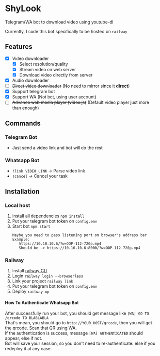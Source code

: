 # ShyLook
Telegram/WA bot to download video using youtube-dl

Currently, I code this bot specifically to be hosted on `railway`  

## Features
- [x] Video downloader
  - [x] Select resolution/quality 
  - [x] Stream video on web server
  - [x] Download video directly from server
- [x] Audio downloader
- [ ] ~~Direct video downloader~~ (No need to mirror since it __direct__)
- [x] Support telegram bot
- [x] Support WA (Not bot, using user account)
- [ ] ~~Advance web media player (video.js)~~ (Default video player just more than enough)

## Commands
### Telegram Bot
- Just send a video link and bot will do the rest  

### Whatsapp Bot
- `!link VIDEO_LINK` -> Parse video link  
- `!cancel` -> Cancel your task  


## Installation
### Local host
1. Install all dependencies `npm install`
2. Put your telegram bot token on `config.env`
3. Start bot `npm start`  
    ```
   Maybe you need to pass listening port on browser's address bar
   Example: 
       https://10.10.10.6/?w=OOP-112-720p.mp4
       Should be -> https://10.10.10.6:8000/?w=OOP-112-720p.mp4
   ```

### Railway
1. Install [railway CLI](https://docs.railway.app/develop/cli)
2. Login `railway login --browserless`
3. Link your project `railway link`
4. Put your telegram bot token on `config.env`
5. Deploy `railway up`

#### How To Authenticate Whatsapp Bot
After successfully run your bot, you should get message like `[WA] GO TO /qrcode TO BLABLABLA`  
That's mean, you should go to `http://YOUR_HOST/qrcode`, then you will get the qrcode. Scan that QR using WA.  
If the authentication is success, message `[WA] AUTHENTICATED` should appear, else if not.  
Bot will save your session, so you don't need to re-authenticate. else if you redeploy it at any case.  